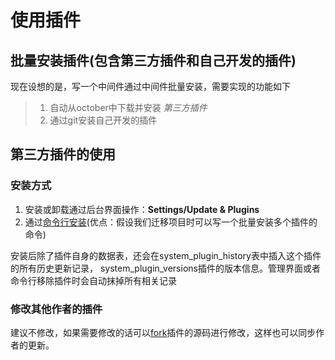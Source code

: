 # 使用插件

## 批量安装插件(包含第三方插件和自己开发的插件)

现在设想的是，写一个中间件通过中间件批量安装，需要实现的功能如下

> 1. 自动从october中下载并安装 *第三方插件* 
> 2. 通过git安装自己开发的插件

## 第三方插件的使用

### 安装方式

1. 安装或卸载通过后台界面操作：**Settings/Update & Plugins**
2. 通过[命令行安装](https://github.com/EchoWht/octobercms-docs-zh/blob/master/console-commands.md#plugin-install-command)(优点：假设我们迁移项目时可以写一个批量安装多个插件的命令)

安装后除了插件自身的数据表，还会在system_plugin_history表中插入这个插件的所有历史更新记录， system_plugin_versions插件的版本信息。管理界面或者命令行移除插件时会自动抹掉所有相关记录

### 修改其他作者的插件

建议不修改，如果需要修改的话可以[fork](git-notes.md)插件的源码进行修改，这样也可以同步作者的更新。
